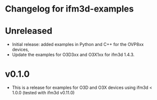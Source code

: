 # Changelog for ifm3d-examples

# Unreleased
- Initial release: added examples in Python and C++ for the OVP8xx devices,
- Update the examples for O3D3xx and O3X1xx for ifm3d 1.4.3.

# v0.1.0
- This is a release for examples for O3D and O3X devices using ifm3d < 1.0.0 (tested with ifm3d v0.11.0)